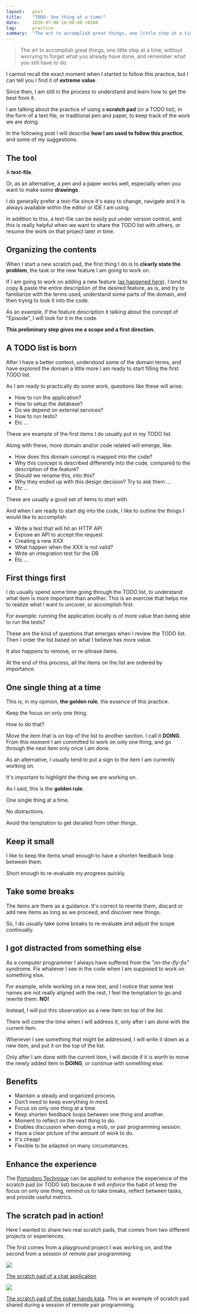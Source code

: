 ```yaml
---
layout:   post
title:    "TODO: One thing at a time!"
date:     2020-07-08 10:00:00 +0100
tag:      practice
summary:  "The art to accomplish great things, one little step at a time, without worrying to forget what you already have done, and remember what you still have to do."
---
```


> The art to accomplish great things, one little step at a time, without worrying to forget what you already have done, and remember what you still have to do.

<!--more-->

I cannot recall the exact moment when I started to follow this practice, but I can tell you I find it of **extreme value**.

Since then, I am still in the process to understand and learn how to get the best from it.

I am talking about the practice of using a **scratch pad** (or a TODO list), in the form of a text file, or traditional pen and paper, to keep track of the work we are doing.

In the following post I will describe **how I am used to follow this practice**, and some of my suggestions.

## The tool

A **text-file**.

Or, as an alternative, a pen and a paper works well, especially when you want to make some **drawings**.

I do generally prefer a text-file since it's easy to change, navigate and it is always available within the editor or IDE I am using.

In addition to this, a text-file can be easily put under version control, and this is really helpful when we want to share the TODO list with others, or resume the work on that project later in time.

## Organizing the contents

When I start a new scratch pad, the first thing I do is to **clearly state the problem**, the task or the new feature I am going to work on.

If I am going to work on adding a new feature ([as happened here](https://github.com/joebew42/twitch/issues/28)), I tend to copy & paste the entire description of the desired feature, as is, and try to familiarize with the terms used, understand some parts of the domain, and then trying to look it into the code.

As an example, if the feature description it talking about the concept of "Episode", I will look for it in the code.

**This preliminary step gives me a scope and a first direction.**

## A TODO list is born

After I have a better context, understood some of the domain terms, and have explored the domain a little more I am ready to start filling the first TODO list.

As I am ready to practically do some work, questions like these will arise:

- How to run the application?
- How to setup the database?
- Do we depend on external services?
- How to run tests?
- Etc ...

These are example of the first items I do usually put in my TODO list.

Along with these, more domain and/or code related will emerge, like:

- How does this domain concept is mapped into the code?
- Why this concept is described differently into the code, compared to the description of the feature?
- Should we rename this, into this?
- Why they ended up with this design decision? Try to ask them ...
- Etc ...

These are usually a good set of items to start with.

And when I am ready to start dig into the code, I like to outline the things I would like to accomplish:

- Write a test that will hit an HTTP API
- Expose an API to accept the request
- Creating a new XXX
- What happen when the XXX is not valid?
- Write an integration test for the DB
- Etc ...

## First things first

I do usually spend some time going through the TODO list, to understand what item is more important than another. This is an exercise that helps me to realize what I want to uncover, or accomplish first.

For example: running the application locally is of more value than being able to run the tests?

These are the kind of questions that emerges when I review the TODO list. Then I order the list based on what I believe has more value.

It also happens to remove, or re-phrase items.

At the end of this process, all the items on the list are ordered by importance.

## One single thing at a time

This is, in my opinion, **the golden rule**, the essence of this practice.

Keep the focus on only one thing.

How to do that?

Move the item that is on top of the list to another section. I call it **DOING**. From this moment I am committed to work on only one thing, and go through the next item only once I am done.

As an alternative, I usually tend to put a sign to the item I am currently working on.

It's important to highlight the thing we are working on.

As I said, this is the **golden rule**.

One single thing at a time.

No distractions.

Avoid the temptation to get derailed from other things.

## Keep it small

I like to keep the items small enough to have a shorten feedback loop between them.

Short enough to re-evaluate my progress quickly.

## Take some breaks

The items are there as a guidance. It's correct to rewrite them, discard or add new items as long as we proceed, and discover new things.

So, I do usually take some breaks to re-evaluate and adjust the scope continually.

## I got distracted from something else

As a computer programmer I always have suffered from the _"on-the-fly-fix"_ syndrome. Fix whatever I see in the code when I am supposed to work on something else.

For example, while working on a new test, and I notice that some test names are not really aligned with the rest, I feel the temptation to go and rewrite them. **NO!**

Instead, I will put this observation as a new item on top of the list.

There will come the time when I will address it, only after I am done with the current item.

Whenever I see something that might be addressed, I will write it down as a new item, and put it on the top of the list.

Only after I am done with the current item, I will decide if it is worth to move the newly added item in **DOING**, or continue with something else.

## Benefits

- Maintain a steady and organized process.
- Don't need to keep everything in mind.
- Focus on only one thing at a time.
- Keep shorten feedback loops between one thing and another.
- Moment to reflect on the next thing to do.
- Enables discussion when doing a mob, or pair programming session.
- Have a clear picture of the amount of work to do.
- It's cheap!
- Flexible to be adapted on many circumstances.

## Enhance the experience

The [Pomodoro Technique](https://en.wikipedia.org/wiki/Pomodoro_Technique) can be applied to enhance the experience of the scratch pad (or TODO list) because it will _enforce_ the habit of keep the focus on only one thing, remind us to take breaks, reflect between tasks, and provide useful metrics.

## The scratch pad in action!

Here I wanted to share two real scratch pads, that comes from two different projects or experiences.

The first comes from a playground project I was working on, and the second from a session of remote pair programming.

![](/assets/todo1.png)

[The scratch pad of a chat application](https://github.com/joebew42/ex_chat/tree/01b8877354c0526acb24cc9d842e11b445176d29#scratchpad)

![](/assets/todo2.png)

[The scratch pad of the poker hands kata](https://github.com/xpepper/poker-hands-kata/tree/ed211c8a3fe72df83d6ebec8180d6ff83fb38605#todo). This is an example of scratch pad shared during a session of remote pair programming.
